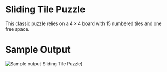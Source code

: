Sliding Tile Puzzle
========================================================
This classic puzzle relies on a 4 × 4 board with 15 numbered tiles and one free space.

Sample Output
========================================================

![Sample output Sliding Tile Puzzle)](https://github.com/nihathalici/The-Big-Book-of-Small-Python-Projects/blob/main/C68-Project-68-Sliding-Tile-Puzzle/slidingtilepuzzle_sample_output.PNG)
